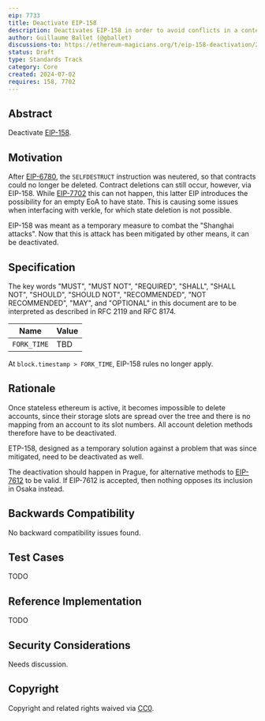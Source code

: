 ```yaml
---
eip: 7733
title: Deactivate EIP-158
description: Deactivates EIP-158 in order to avoid conflicts in a context in which statelessness and EIP-7702 are active
author: Guillaume Ballet (@gballet)
discussions-to: https://ethereum-magicians.org/t/eip-158-deactivation/20445
status: Draft
type: Standards Track
category: Core
created: 2024-07-02
requires: 158, 7702
---
```


## Abstract

Deactivate [EIP-158](./eip-158,md).

## Motivation

After [EIP-6780](./eip-6780.md), the `SELFDESTRUCT` instruction was neutered, so that contracts could no longer be deleted. Contract deletions can still occur, however, via EIP-158. While [EIP-7702](./eip-7702.md) this can not happen, this latter EIP introduces the possibility for an empty EoA to have state. This is causing some issues when interfacing with verkle, for which state deletion is not possible.

EIP-158 was meant as a temporary measure to combat the "Shanghai attacks". Now that this is attack has been mitigated by other means, it can be deactivated.

## Specification

The key words "MUST", "MUST NOT", "REQUIRED", "SHALL", "SHALL NOT", "SHOULD", "SHOULD NOT", "RECOMMENDED", "NOT RECOMMENDED", "MAY", and "OPTIONAL" in this document are to be interpreted as described in RFC 2119 and RFC 8174.

|Name|Value|
|----|-----|
|`FORK_TIME`|TBD|

At `block.timestamp > FORK_TIME`, EIP-158 rules no longer apply.

## Rationale

Once stateless ethereum is active, it becomes impossible to delete accounts, since their storage slots are spread over the tree and there is no mapping from an account to its slot numbers. All account deletion methods therefore have to be deactivated.

ETP-158, designed as a temporary solution against a problem that was since mitigated, need to be deactivated as well.

The deactivation should happen in Prague, for alternative methods to [EIP-7612](./eip-7612.md) to be valid. If EIP-7612 is accepted, then nothing opposes its inclusion in Osaka instead.

## Backwards Compatibility

No backward compatibility issues found.

## Test Cases

TODO

## Reference Implementation

TODO

## Security Considerations

Needs discussion.

## Copyright

Copyright and related rights waived via [CC0](../LICENSE.md).
